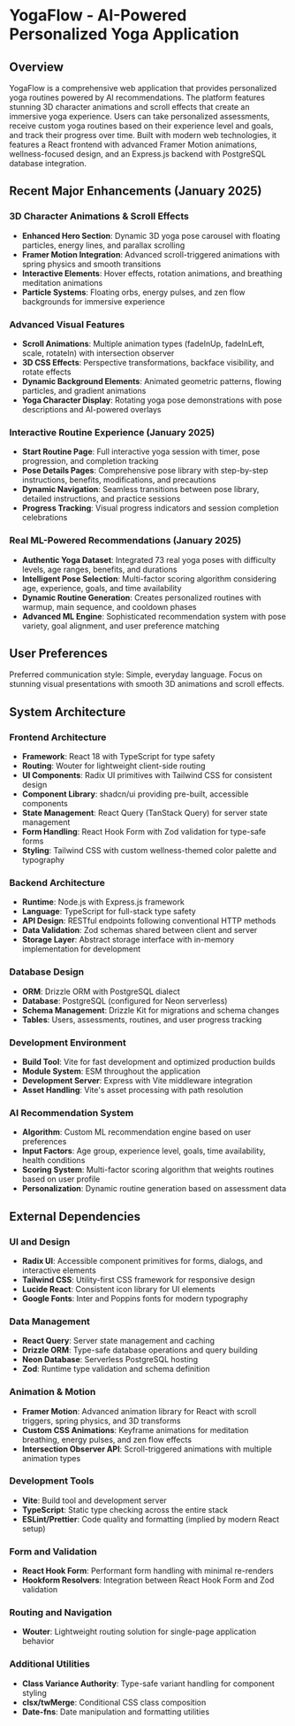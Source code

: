 # YogaFlow - AI-Powered Personalized Yoga Application

## Overview

YogaFlow is a comprehensive web application that provides personalized yoga routines powered by AI recommendations. The platform features stunning 3D character animations and scroll effects that create an immersive yoga experience. Users can take personalized assessments, receive custom yoga routines based on their experience level and goals, and track their progress over time. Built with modern web technologies, it features a React frontend with advanced Framer Motion animations, wellness-focused design, and an Express.js backend with PostgreSQL database integration.

## Recent Major Enhancements (January 2025)

### 3D Character Animations & Scroll Effects
- **Enhanced Hero Section**: Dynamic 3D yoga pose carousel with floating particles, energy lines, and parallax scrolling
- **Framer Motion Integration**: Advanced scroll-triggered animations with spring physics and smooth transitions
- **Interactive Elements**: Hover effects, rotation animations, and breathing meditation animations
- **Particle Systems**: Floating orbs, energy pulses, and zen flow backgrounds for immersive experience

### Advanced Visual Features
- **Scroll Animations**: Multiple animation types (fadeInUp, fadeInLeft, scale, rotateIn) with intersection observer
- **3D CSS Effects**: Perspective transformations, backface visibility, and rotate effects
- **Dynamic Background Elements**: Animated geometric patterns, flowing particles, and gradient animations
- **Yoga Character Display**: Rotating yoga pose demonstrations with pose descriptions and AI-powered overlays

### Interactive Routine Experience (January 2025)
- **Start Routine Page**: Full interactive yoga session with timer, pose progression, and completion tracking
- **Pose Details Pages**: Comprehensive pose library with step-by-step instructions, benefits, modifications, and precautions
- **Dynamic Navigation**: Seamless transitions between pose library, detailed instructions, and practice sessions
- **Progress Tracking**: Visual progress indicators and session completion celebrations

### Real ML-Powered Recommendations (January 2025)
- **Authentic Yoga Dataset**: Integrated 73 real yoga poses with difficulty levels, age ranges, benefits, and durations
- **Intelligent Pose Selection**: Multi-factor scoring algorithm considering age, experience, goals, and time availability
- **Dynamic Routine Generation**: Creates personalized routines with warmup, main sequence, and cooldown phases
- **Advanced ML Engine**: Sophisticated recommendation system with pose variety, goal alignment, and user preference matching

## User Preferences

Preferred communication style: Simple, everyday language.
Focus on stunning visual presentations with smooth 3D animations and scroll effects.

## System Architecture

### Frontend Architecture
- **Framework**: React 18 with TypeScript for type safety
- **Routing**: Wouter for lightweight client-side routing
- **UI Components**: Radix UI primitives with Tailwind CSS for consistent design
- **Component Library**: shadcn/ui providing pre-built, accessible components
- **State Management**: React Query (TanStack Query) for server state management
- **Form Handling**: React Hook Form with Zod validation for type-safe forms
- **Styling**: Tailwind CSS with custom wellness-themed color palette and typography

### Backend Architecture
- **Runtime**: Node.js with Express.js framework
- **Language**: TypeScript for full-stack type safety
- **API Design**: RESTful endpoints following conventional HTTP methods
- **Data Validation**: Zod schemas shared between client and server
- **Storage Layer**: Abstract storage interface with in-memory implementation for development

### Database Design
- **ORM**: Drizzle ORM with PostgreSQL dialect
- **Database**: PostgreSQL (configured for Neon serverless)
- **Schema Management**: Drizzle Kit for migrations and schema changes
- **Tables**: Users, assessments, routines, and user progress tracking

### Development Environment
- **Build Tool**: Vite for fast development and optimized production builds
- **Module System**: ESM throughout the application
- **Development Server**: Express with Vite middleware integration
- **Asset Handling**: Vite's asset processing with path resolution

### AI Recommendation System
- **Algorithm**: Custom ML recommendation engine based on user preferences
- **Input Factors**: Age group, experience level, goals, time availability, health conditions
- **Scoring System**: Multi-factor scoring algorithm that weights routines based on user profile
- **Personalization**: Dynamic routine generation based on assessment data

## External Dependencies

### UI and Design
- **Radix UI**: Accessible component primitives for forms, dialogs, and interactive elements
- **Tailwind CSS**: Utility-first CSS framework for responsive design
- **Lucide React**: Consistent icon library for UI elements
- **Google Fonts**: Inter and Poppins fonts for modern typography

### Data Management
- **React Query**: Server state management and caching
- **Drizzle ORM**: Type-safe database operations and query building
- **Neon Database**: Serverless PostgreSQL hosting
- **Zod**: Runtime type validation and schema definition

### Animation & Motion
- **Framer Motion**: Advanced animation library for React with scroll triggers, spring physics, and 3D transforms
- **Custom CSS Animations**: Keyframe animations for meditation breathing, energy pulses, and zen flow effects
- **Intersection Observer API**: Scroll-triggered animations with multiple animation types

### Development Tools
- **Vite**: Build tool and development server
- **TypeScript**: Static type checking across the entire stack
- **ESLint/Prettier**: Code quality and formatting (implied by modern React setup)

### Form and Validation
- **React Hook Form**: Performant form handling with minimal re-renders
- **Hookform Resolvers**: Integration between React Hook Form and Zod validation

### Routing and Navigation
- **Wouter**: Lightweight routing solution for single-page application behavior

### Additional Utilities
- **Class Variance Authority**: Type-safe variant handling for component styling
- **clsx/twMerge**: Conditional CSS class composition
- **Date-fns**: Date manipulation and formatting utilities